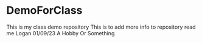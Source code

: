 # DemoForClass
This is my class demo repository
This is to add more info to repository read me
Logan 01/09/23
A Hobby Or Something
